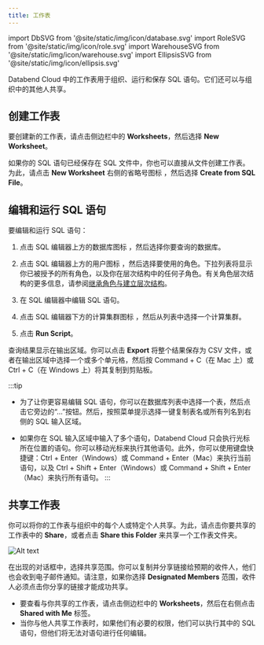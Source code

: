 ```yaml
---
title: 工作表
---
```

import DbSVG from '@site/static/img/icon/database.svg'
import RoleSVG from '@site/static/img/icon/role.svg'
import WarehouseSVG from '@site/static/img/icon/warehouse.svg'
import EllipsisSVG from '@site/static/img/icon/ellipsis.svg'

Databend Cloud 中的工作表用于组织、运行和保存 SQL 语句。它们还可以与组织中的其他人共享。

## 创建工作表

要创建新的工作表，请点击侧边栏中的 **Worksheets**，然后选择 **New Worksheet**。

如果你的 SQL 语句已经保存在 SQL 文件中，你也可以直接从文件创建工作表。为此，请点击 **New Worksheet** 右侧的省略号图标 <EllipsisSVG/>，然后选择 **Create from SQL File**。

## 编辑和运行 SQL 语句

要编辑和运行 SQL 语句：

1. 点击 SQL 编辑器上方的数据库图标 <DbSVG/>，然后选择你要查询的数据库。
2. 点击 SQL 编辑器上方的用户图标 <RoleSVG/>，然后选择要使用的角色。下拉列表将显示你已被授予的所有角色，以及你在层次结构中的任何子角色。有关角色层次结构的更多信息，请参阅[继承角色与建立层次结构](/guides/security/access-control/roles#inheriting-roles--establishing-hierarchy)。

3. 在 SQL 编辑器中编辑 SQL 语句。
4. 点击 SQL 编辑器下方的计算集群图标 <WarehouseSVG/>，然后从列表中选择一个计算集群。
4. 点击 **Run Script**。

查询结果显示在输出区域。你可以点击 **Export** 将整个结果保存为 CSV 文件，或者在输出区域中选择一个或多个单元格，然后按 Command + C（在 Mac 上）或 Ctrl + C（在 Windows 上）将其复制到剪贴板。

:::tip
- 为了让你更容易编辑 SQL 语句，你可以在数据库列表中选择一个表，然后点击它旁边的“...”按钮。然后，按照菜单提示选择一键复制表名或所有列名到右侧的 SQL 输入区域。

- 如果你在 SQL 输入区域中输入了多个语句，Databend Cloud 只会执行光标所在位置的语句。你可以移动光标来执行其他语句。此外，你可以使用键盘快捷键：Ctrl + Enter（Windows）或 Command + Enter（Mac）来执行当前语句，以及 Ctrl + Shift + Enter（Windows）或 Command + Shift + Enter（Mac）来执行所有语句。
:::

## 共享工作表

你可以将你的工作表与组织中的每个人或特定个人共享。为此，请点击你要共享的工作表中的 **Share**，或者点击 **Share this Folder** 来共享一个工作表文件夹。

![Alt text](@site/static/img/documents/worksheet/share.png)

在出现的对话框中，选择共享范围。你可以复制并分享链接给预期的收件人，他们也会收到电子邮件通知。请注意，如果你选择 **Designated Members** 范围，收件人必须点击你分享的链接才能成功共享。

- 要查看与你共享的工作表，请点击侧边栏中的 **Worksheets**，然后在右侧点击 **Shared with Me** 标签。
- 当你与他人共享工作表时，如果他们有必要的权限，他们可以执行其中的 SQL 语句，但他们将无法对语句进行任何编辑。